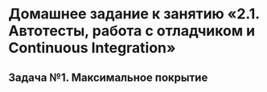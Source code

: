 # Домашнее задание к занятию «2.1. Автотесты, работа с отладчиком и Continuous Integration»

## Задача №1. Максимальное покрытие